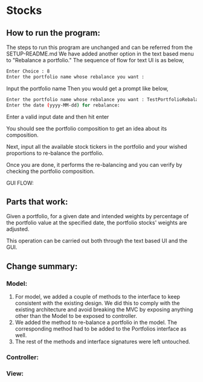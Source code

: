 
# Stocks

## How to run the program:
The steps to run this program are unchanged and can be referred from the SETUP-README.md
We have added another option in the text based menu to "Rebalance a portfolio."
The sequence of flow for text UI is as below,
``` bash
Enter Choice : 8
Enter the portfolio name whose rebalance you want : 
```

Input the portfolio name
Then you would get a prompt like below,

```bash
Enter the portfolio name whose rebalance you want : TestPortfolioRebalance
Enter the date (yyyy-MM-dd) for rebalance: 
```
Enter a valid input date and then hit enter

You should see the portfolio composition to get an idea 
about its composition.

Next, input all the available stock tickers in the portfolio 
and your wished proportions to re-balance the portfolio.

Once you are done, it performs the re-balancing and you can
verify by checking the portfolio composition.

GUI FLOW: 

## Parts that work:
Given a portfolio, for a given date and intended weights by percentage
of the portfolio value at the specified date, the portfolio stocks' 
weights are adjusted.

This operation can be carried out both through the text based UI
and the GUI.

## Change summary:
### Model:
1. For model, we added a couple of methods to the interface to keep consistent with the existing design.
    We did this to comply with the existing architecture and avoid breaking the MVC by exposing anything other than the Model to be exposed to controller.
2. We added the method to re-balance a portfolio in the model. The corresponding method had to be added to the Portfolios interface as well.
3. The rest of the methods and interface signatures were left untouched.

### Controller:

### View:
